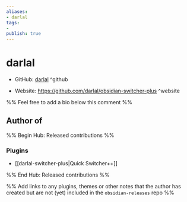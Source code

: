 ```yaml
---
aliases:
- darlal
tags:
- 
publish: true
---
```


# darlal

- GitHub: [darlal](https://github.com/darlal/) ^github
<!-- - Discord: `@` ^discord-->
- Website: <https://github.com/darlal/obsidian-switcher-plus> ^website
<!-- - [[Publish sites|Publish site]]: ^publish-->

%% Feel free to add a bio below this comment %%


## Author of

%% Begin Hub: Released contributions %%
### Plugins
- [[darlal-switcher-plus|Quick Switcher++]]

%% End Hub: Released contributions %%

%% Add links to any plugins, themes or other notes that the author has created but are not (yet) included in the `obsidian-releases` repo %%

<!--
### Unlisted plugins

- 
-->

<!--
### Others

- 
-->

<!--
## Sponsor this author

- [[GitHub sponsors]]: [Sponsor @darlal on GitHub Sponsors](https://github.com/sponsors/darlal) ^github-sponsor
- [[Buy me a coffee]]: ^buy-me-a-coffee
- [[PayPal]]: ^paypal
- [[Patreon]]: ^patreon

-->

<!--
## Follow this author

- [[YouTube Channels|On YouTube]]: ^youtube
- Twitter: ^twitter
- ...
-->